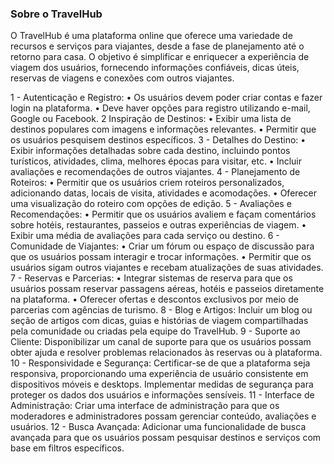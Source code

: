 ### Sobre o TravelHub
O TravelHub é uma plataforma online que oferece uma variedade de recursos e serviços para viajantes, desde a fase de planejamento até o retorno para casa. O objetivo é simplificar e enriquecer a experiência de viagem dos usuários, fornecendo informações confiáveis, dicas úteis, reservas de viagens e conexões com outros viajantes.

1 - Autenticação e Registro:
•	Os usuários devem poder criar contas e fazer login na plataforma.
•	Deve haver opções para registro utilizando e-mail, Google ou Facebook.
2 Inspiração de Destinos:
•	Exibir uma lista de destinos populares com imagens e informações relevantes.
•	Permitir que os usuários pesquisem destinos específicos.
3 - Detalhes do Destino:
•	Exibir informações detalhadas sobre cada destino, incluindo pontos turísticos, atividades, clima, melhores épocas para visitar, etc.
•	Incluir avaliações e recomendações de outros viajantes.
4 - Planejamento de Roteiros:
•	Permitir que os usuários criem roteiros personalizados, adicionando datas, locais de visita, atividades e acomodações.
•	Oferecer uma visualização do roteiro com opções de edição.
5 - Avaliações e Recomendações:
•	Permitir que os usuários avaliem e façam comentários sobre hotéis, restaurantes, passeios e outras experiências de viagem.
•	Exibir uma média de avaliações para cada serviço ou destino.
6 - Comunidade de Viajantes:
•	Criar um fórum ou espaço de discussão para que os usuários possam interagir e trocar informações.
•	Permitir que os usuários sigam outros viajantes e recebam atualizações de suas atividades.
7 - Reservas e Parcerias:
•	Integrar sistemas de reserva para que os usuários possam reservar passagens aéreas, hotéis e passeios diretamente na plataforma.
•	Oferecer ofertas e descontos exclusivos por meio de parcerias com agências de turismo.
8 - Blog e Artigos:
Incluir um blog ou seção de artigos com dicas, guias e histórias de viagem compartilhadas pela comunidade ou criadas pela equipe do TravelHub.
9 - Suporte ao Cliente:
Disponibilizar um canal de suporte para que os usuários possam obter ajuda e resolver problemas relacionados às reservas ou à plataforma.
10 - Responsividade e Segurança:
Certificar-se de que a plataforma seja responsiva, proporcionando uma experiência de usuário consistente em dispositivos móveis e desktops.
Implementar medidas de segurança para proteger os dados dos usuários e informações sensíveis.
11 - Interface de Administração:
Criar uma interface de administração para que os moderadores e administradores possam gerenciar conteúdo, avaliações e usuários.
12 - Busca Avançada:
Adicionar uma funcionalidade de busca avançada para que os usuários possam pesquisar destinos e serviços com base em filtros específicos.
